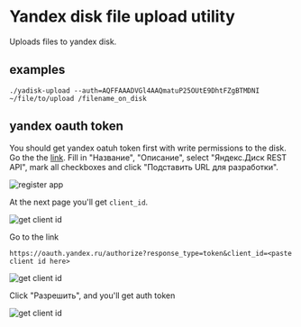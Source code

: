 # Yandex disk file upload utility

Uploads files to yandex disk.

## examples

```shell
./yadisk-upload --auth=AQFFAAADVGl4AAQmatuP25OUtE9DhtFZgBTMDNI ~/file/to/upload /filename_on_disk
```

## yandex oauth token

You should get yandex oatuh token first with write permissions to the
disk. Go the the [link](https://oauth.yandex.ru/client/new). Fill in
"Название", "Описание", select "Яндекс.Диск REST API", mark all
checkboxes and click "Подставить URL для разработки".

![register app](https://habrastorage.org/files/8f4/b13/752/8f4b13752ebd49d9a01b81a43bb84b56.png)

At the next page you'll get `client_id`.

![get client id](https://habrastorage.org/files/02b/5b1/929/02b5b1929ba548c0b1fe6fc29699d13f.png)

Go to the link 

	https://oauth.yandex.ru/authorize?response_type=token&client_id=<paste client id here>

![get client id](https://habrastorage.org/files/444/740/b57/444740b571a44c81bbfee3f48e8098aa.png)

Click "Разрешить", and you'll get auth token

![get client id](https://habrastorage.org/files/57d/4d7/166/57d4d7166341413a912f67dc15157967.png)

